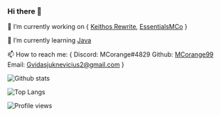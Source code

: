 ### Hi there 👋

🔭 I’m currently working on {
                          [Keithos Rewrite](https://github.com/KeithosTeam/Keithos-Rewrite),
                          [EssentialsMCo](https://github.com/MCorange99/EssentialsMCo)
 }

🌱 I’m currently learning [Java](https://github.com/MCorange99/EssentialsMCo)

📫 How to reach me: {
  Discord: MCorange#4829
  Github: [MCorange99](https://github.com/MCorange99)
  Email: Gvidasjuknevicius2@gmail.com
}
<!--
**MCorange99/MCorange99** is a ✨ _special_ ✨ repository because its `README.md` (this file) appears on your GitHub profile.

Here are some ideas to get you started:

- 🔭 I’m currently working on ...
- 🌱 I’m currently learning ...
- 👯 I’m looking to collaborate on ...
- 🤔 I’m looking for help with ...
- 💬 Ask me about ...
- 📫 How to reach me: ...
- 😄 Pronouns: ...
- ⚡ Fun fact: ...
-->

![Github stats](https://github-readme-stats.vercel.app/api?username=MCorange99&show_icons=true&theme=tokyonight)

![Top Langs](https://github-readme-stats.vercel.app/api/top-langs/?username=MCorange99&layout=compact&theme=tokyonight)

![Profile views](https://gpvc.arturio.dev/MCorange99)

